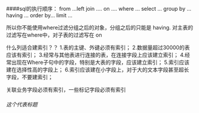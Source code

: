 ####sql的执行顺序：
  from ...left join .... on .... where ... select ... group by ... having ... order by... limit ...
  
  所以你不能使用where过滤分组之后的对象，分组之后的只能是 having.
  对主表的过滤写在where中，对子表的过滤写在 on

什么列适合建索引？？
1.表的主键、外键必须有索引；
2.数据量超过30000的表应该有索引；
3.经常与其他表进行连接的表，在连接字段上应该建立索引；
4.经常出现在Where子句中的字段，特别是大表的字段，应该建立索引；
5.索引应该建在选择性高的字段上；
6.索引应该建在小字段上，对于大的文本字段甚至超长字段，不要建索引；

关联业务字段必须有索引，一些标记字段必须有索引
###### 这个代表标题

  